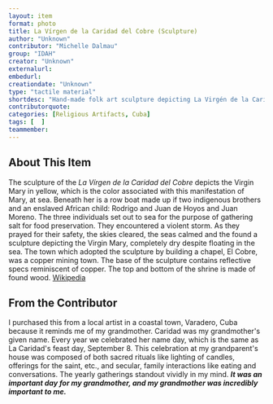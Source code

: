 ```yaml
---
layout: item
format: photo
title: La Vírgen de la Caridad del Cobre (Sculpture)
author: "Unknown"
contributor: "Michelle Dalmau"
group: "IDAH"
creator: "Unknown"
externalurl: 
embedurl: 
creationdate: "Unknown"
type: "tactile material"
shortdesc: "Hand-made folk art sculpture depicting La Virgén de la Caridad del Cobre, who is Cuba’s patron saint, in a shrine."
contributorquote: 
categories: [Religious Artifacts, Cuba]
tags: [  ]
teammember: 
---
```



## About This Item

The sculpture of the *La Vírgen de la Caridad del Cobre* depicts the Virgin Mary in yellow, which is the color associated with this manifestation of Mary, at sea. Beneath her is a row boat made up if two indigenous brothers and an enslaved African child: Rodrigo and Juan de Hoyos and Juan Moreno. The three individuals set out to sea for the purpose of gathering salt for food preservation. They encountered a violent storm. As they prayed for their safety, the skies cleared, the seas calmed and the found a sculpture depicting the Virgin Mary, completely dry despite floating in the sea. The town which adopted the sculpture by building a chapel, El Cobre, was a copper mining town. The base of the sculpture contains reflective specs reminiscent of copper. The top and bottom of the shrine is made of found wood. [Wikipedia](https://www.google.com/url?sa=t&rct=j&q=&esrc=s&source=web&cd=&ved=2ahUKEwihhqOisKCAAxWyj4kEHTbkBwMQFnoECCQQAQ&url=https%3A%2F%2Fen.wikipedia.org%2Fwiki%2FOur_Lady_of_Charity&usg=AOvVaw3JYt5ulRKYckefS0SCajjp&opi=89978449)

## From the Contributor 
I purchased this from a local artist in a coastal town, Varadero, Cuba because it reminds me of my grandmother. Caridad was my grandmother's given name. Every year we celebrated her name day, which is the same as La Caridad's feast day, September 8. This celebration at my grandparent's house was composed of both sacred rituals like lighting of candles, offerings for the saint, etc., and secular, family interactions like eating and conversations. The yearly gatherings standout vividly in my mind. ***It was an important day for my grandmother, and my grandmother was incredibly important to me.***  

